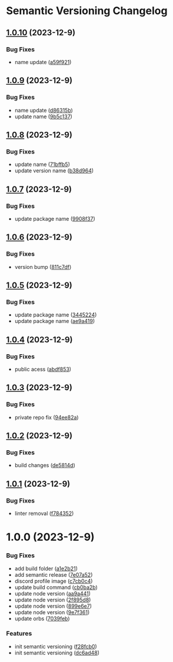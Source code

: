 # Semantic Versioning Changelog

## [1.0.10](https://github.com/coinbrix/CustomAuth/compare/v1.0.9...v1.0.10) (2023-12-9)


### Bug Fixes

* name update ([a59f921](https://github.com/coinbrix/CustomAuth/commit/a59f92117b21774121b9d7da5eb6216950c1f3dd))

## [1.0.9](https://github.com/coinbrix/CustomAuth/compare/v1.0.8...v1.0.9) (2023-12-9)


### Bug Fixes

* name update ([d86315b](https://github.com/coinbrix/CustomAuth/commit/d86315bc21e3f21c5398e378467424f4dd3b3a0a))
* update name ([9b5c137](https://github.com/coinbrix/CustomAuth/commit/9b5c137d00ddf49530aae4708c21421fd881e918))

## [1.0.8](https://github.com/coinbrix/CustomAuth/compare/v1.0.7...v1.0.8) (2023-12-9)


### Bug Fixes

* update name ([71bffb5](https://github.com/coinbrix/CustomAuth/commit/71bffb54c24aeeb6a06dc6e6cd258882cd6ab090))
* update version name ([b38d964](https://github.com/coinbrix/CustomAuth/commit/b38d964291a77fb54f61aafd38a2a9ff173b3dcb))

## [1.0.7](https://github.com/coinbrix/CustomAuth/compare/v1.0.6...v1.0.7) (2023-12-9)


### Bug Fixes

* update package name ([9908f37](https://github.com/coinbrix/CustomAuth/commit/9908f37d88317298d18b483ab27a9f15341a36b9))

## [1.0.6](https://github.com/coinbrix/CustomAuth/compare/v1.0.5...v1.0.6) (2023-12-9)


### Bug Fixes

* version bump ([811c7df](https://github.com/coinbrix/CustomAuth/commit/811c7dfc44ba1ee2a74ed9540decc08951e79aba))

## [1.0.5](https://github.com/coinbrix/CustomAuth/compare/v1.0.4...v1.0.5) (2023-12-9)


### Bug Fixes

* update package name ([3445224](https://github.com/coinbrix/CustomAuth/commit/344522401bce2b5be0c940fdd8e6fd2e982ca195))
* update package name ([ae9a419](https://github.com/coinbrix/CustomAuth/commit/ae9a4192283fd3aefd42f5e868ccf4ef0ca3f03a))

## [1.0.4](https://github.com/coinbrix/CustomAuth/compare/v1.0.3...v1.0.4) (2023-12-9)


### Bug Fixes

* public acess ([abdf853](https://github.com/coinbrix/CustomAuth/commit/abdf8536f0a99537aecb7ad6f951715b27028e87))

## [1.0.3](https://github.com/coinbrix/CustomAuth/compare/v1.0.2...v1.0.3) (2023-12-9)


### Bug Fixes

* private repo fix ([94ee82a](https://github.com/coinbrix/CustomAuth/commit/94ee82ae225037857000a28f51318abaeef169cd))

## [1.0.2](https://github.com/coinbrix/CustomAuth/compare/v1.0.1...v1.0.2) (2023-12-9)


### Bug Fixes

* build changes ([de5814d](https://github.com/coinbrix/CustomAuth/commit/de5814da8e149f0b44f7167e70fa43f450ec548a))

## [1.0.1](https://github.com/coinbrix/CustomAuth/compare/v1.0.0...v1.0.1) (2023-12-9)


### Bug Fixes

* linter removal ([f784352](https://github.com/coinbrix/CustomAuth/commit/f784352405c3b4aac63cf3f6b905c674ce9ff28d))

# 1.0.0 (2023-12-9)


### Bug Fixes

* add build folder ([a1e2b21](https://github.com/coinbrix/CustomAuth/commit/a1e2b21e6d7f6768c63c9c4810aa2fa06d278bae))
* add semantic release ([7e07a52](https://github.com/coinbrix/CustomAuth/commit/7e07a52c9c31b0f70b5619faaaca8591411bbfa6))
* discord profile image ([c7cb0c4](https://github.com/coinbrix/CustomAuth/commit/c7cb0c41ac149d5ad9fc7ab008b705b57f2b42fb))
* update build command ([cb0ba2b](https://github.com/coinbrix/CustomAuth/commit/cb0ba2b341edcb394c8ae3df44befaccdfad82a3))
* update node version ([aa9a441](https://github.com/coinbrix/CustomAuth/commit/aa9a4419f0598868afcfecb6d5d672a0714f65df))
* update node version ([2f895d8](https://github.com/coinbrix/CustomAuth/commit/2f895d8908a8d80cf61bcd1a5a201f36f53e47ac))
* update node version ([899e6e7](https://github.com/coinbrix/CustomAuth/commit/899e6e71a011ff9d5f4089935b93f1f0e6cff289))
* update node version ([9e7f361](https://github.com/coinbrix/CustomAuth/commit/9e7f3614fe7524a358cfe085d9ab0cc7fbca934c))
* update orbs ([7039feb](https://github.com/coinbrix/CustomAuth/commit/7039feb8f23b083baa0950b0faec6e7f236f5046))


### Features

* init semantic versioning ([f28fcb0](https://github.com/coinbrix/CustomAuth/commit/f28fcb0e0776450503f15256ff101b9540ef32d2))
* init semantic versioning ([dc6ad48](https://github.com/coinbrix/CustomAuth/commit/dc6ad48d3cf2b3ebd976d3bb649c77dfad27330d))
